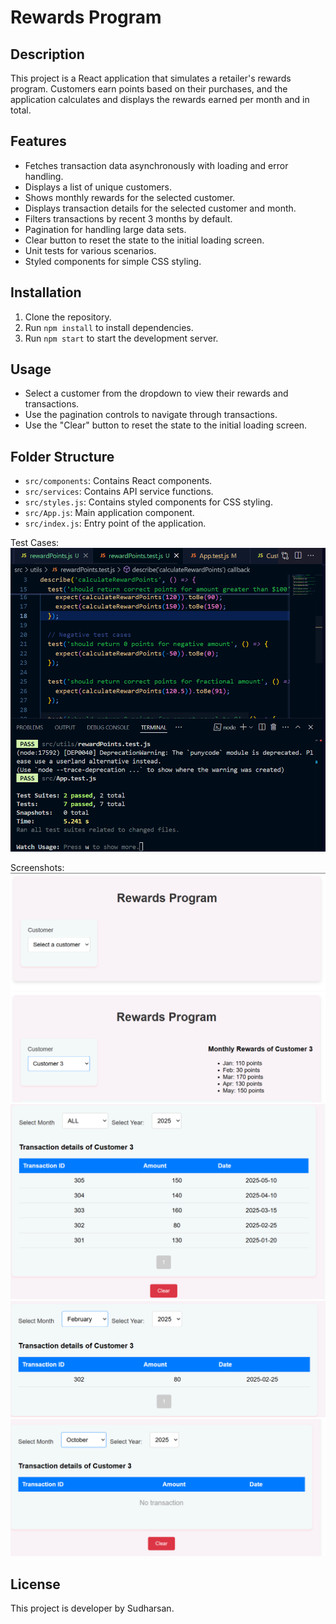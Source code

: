 # Rewards Program

## Description
This project is a React application that simulates a retailer's rewards program. Customers earn points based on their purchases, and the application calculates and displays the rewards earned per month and in total.

## Features
- Fetches transaction data asynchronously with loading and error handling.
- Displays a list of unique customers.
- Shows monthly rewards for the selected customer.
- Displays transaction details for the selected customer and month.
- Filters transactions by recent 3 months by default.
- Pagination for handling large data sets.
- Clear button to reset the state to the initial loading screen.
- Unit tests for various scenarios.
- Styled components for simple CSS styling.

## Installation
1. Clone the repository.
2. Run `npm install` to install dependencies.
3. Run `npm start` to start the development server.

## Usage
- Select a customer from the dropdown to view their rewards and transactions.
- Use the pagination controls to navigate through transactions.
- Use the "Clear" button to reset the state to the initial loading screen.

## Folder Structure
- `src/components`: Contains React components.
- `src/services`: Contains API service functions.
- `src/styles.js`: Contains styled components for CSS styling.
- `src/App.js`: Main application component.
- `src/index.js`: Entry point of the application.



Test Cases:
![alt text](image.png)

Screenshots:
![Home Page](image-1.png)
![Customer Selected with monthly rewards](image-2.png)
![Customer with Transaction Details](image-3.png)
![Customer with Transaction Details for particular month](image-4.png)
![No Transaction message](image-5.png)

## License
This project is developer by Sudharsan.